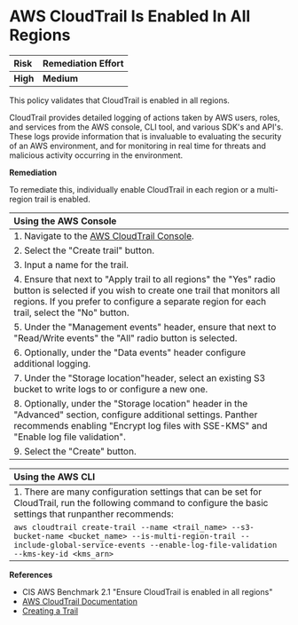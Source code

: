 # AWS CloudTrail Is Enabled In All Regions

| Risk     | Remediation Effort |
| :------- | :----------------- |
| **High** | **Medium**         |

This policy validates that CloudTrail is enabled in all regions.

CloudTrail provides detailed logging of actions taken by AWS users, roles, and services from the AWS console, CLI tool, and various SDK's and API's. These logs provide information that is invaluable to evaluating the security of an AWS environment, and for monitoring in real time for threats and malicious activity occurring in the environment.

**Remediation**

To remediate this, individually enable CloudTrail in each region or a multi-region trail is enabled.

| Using the AWS Console                                                                                                                                                                                                                  |
| :------------------------------------------------------------------------------------------------------------------------------------------------------------------------------------------------------------------------------------- |
| 1. Navigate to the [AWS CloudTrail Console](https://console.aws.amazon.com/cloudtrail/home?#/configuration).                                                                                                                           |
| 2. Select the "Create trail" button.                                                                                                                                                                                                   |
| 3. Input a name for the trail.                                                                                                                                                                                                         |
| 4. Ensure that next to "Apply trail to all regions" the "Yes" radio button is selected if you wish to create one trail that monitors all regions. If you prefer to configure a separate region for each trail, select the "No" button. |
| 5. Under the "Management events" header, ensure that next to "Read/Write events" the "All" radio button is selected.                                                                                                                   |
| 6. Optionally, under the "Data events" header configure additional logging.                                                                                                                                                            |
| 7. Under the "Storage location"header, select an existing S3 bucket to write logs to or configure a new one.                                                                                                                           |
| 8. Optionally, under the "Storage location" header in the "Advanced" section, configure additional settings. Panther recommends enabling "Encrypt log files with SSE-KMS" and "Enable log file validation".                            |
| 9. Select the "Create" button.                                                                                                                                                                                                         |

| Using the AWS CLI                                                                                                                                                                            |
| :------------------------------------------------------------------------------------------------------------------------------------------------------------------------------------------- |
| 1. There are many configuration settings that can be set for CloudTrail, run the following command to configure the basic settings that runpanther recommends:                               |
| `aws cloudtrail create-trail --name <trail_name> --s3-bucket-name <bucket_name> --is-multi-region-trail --include-global-service-events --enable-log-file-validation --kms-key-id <kms_arn>` |

**References**

- CIS AWS Benchmark 2.1 "Ensure CloudTrail is enabled in all regions"
- [AWS CloudTrail Documentation](https://docs.aws.amazon.com/awscloudtrail/latest/userguide/cloudtrail-user-guide.html)
- [Creating a Trail](https://docs.aws.amazon.com/awscloudtrail/latest/userguide/cloudtrail-create-and-update-a-trail.html)
